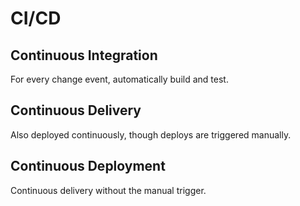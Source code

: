 # CI/CD

## Continuous Integration

For every change event, automatically build and test.

## Continuous Delivery

Also deployed continuously, though deploys are triggered manually.

## Continuous Deployment

Continuous delivery without the manual trigger.
